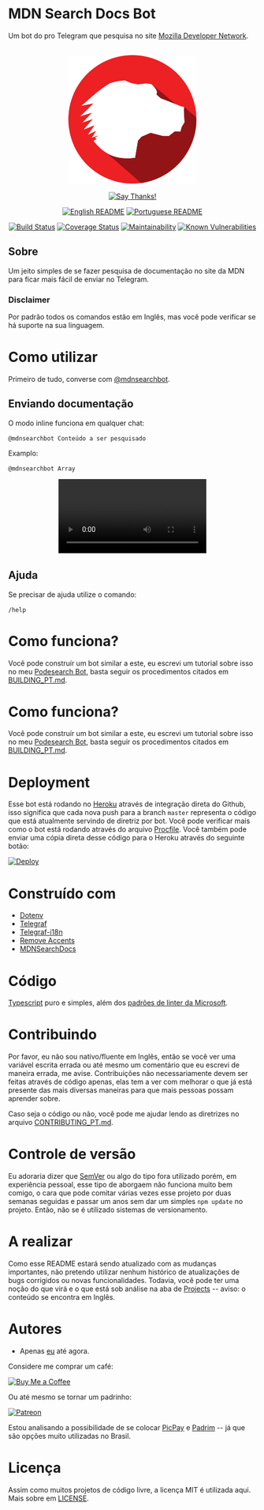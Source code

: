 # MDN Search Docs Bot
Um bot do pro Telegram que pesquisa no site [Mozilla Developer Network](https://developer.mozilla.org/).

<div align = "center">
    <br>
    <img src="../../others/img/logo/logo.png" height=260>
    <br>

[![Say Thanks!](https://img.shields.io/badge/Say%20Thanks-!-1EAEDB.svg?longCache=true&style=for-the-badge)](https://saythanks.io/to/Fazendaaa)

[![English README](https://img.shields.io/badge/Language-EN-blue.svg?longCache=true&style=for-the-badge)](../../README.md)
[![Portuguese README](https://img.shields.io/badge/Linguagem-PT-green.svg?longCache=true&style=for-the-badge)](../../docs/readme/README_PT.md)

[![Build Status](https://travis-ci.org/Fazendaaa/MDNSearchBot.svg?branch=master)](https://travis-ci.org/Fazendaaa/MDNSearchBot)
[![Coverage Status](https://coveralls.io/repos/github/Fazendaaa/MDNSearchBot/badge.svg?branch=master)](https://coveralls.io/github/Fazendaaa/MDNSearchBot?branch=master)
[![Maintainability](https://api.codeclimate.com/v1/badges/c6069aecd89bb086265c/maintainability)](https://codeclimate.com/github/Fazendaaa/MDNSearchBot/maintainability)
[![Known Vulnerabilities](https://snyk.io/test/github/fazendaaa/MDNSearchBot/badge.svg?targetFile=package.json)](https://snyk.io/test/github/fazendaaa/MDNSearchBot?targetFile=package.json)

</div>

## Sobre
Um jeito simples de se fazer pesquisa de documentação no site da MDN para ficar mais fácil de enviar no Telegram.

### Disclaimer
Por padrão todos os comandos estão em Inglês, mas você pode verificar se há suporte na sua linguagem.

# Como utilizar
Primeiro de tudo, converse com [@mdnsearchbot](t.me/mdnsearchbot).

## Enviando documentação
O modo inline funciona em qualquer chat:
```
@mdnsearchbot Conteúdo a ser pesquisado
```
Examplo:
```
@mdnsearchbot Array
```
<div align="center">
    <video controls>
        <source src="../../others/gif/help.mp4" type="video/mp4">
    </video>
</div>

## Ajuda
Se precisar de ajuda utilize o comando:
```
/help
```

# Como funciona?
Você pode construír um bot similar a este, eu escrevi um tutorial sobre isso no meu [Podesearch Bot](https://github.com/Fazendaaa/podsearch_bot), basta seguir os procedimentos citados em [BUILDING_PT.md](https://github.com/Fazendaaa/podsearch_bot/blob/master/docs/building/BUILDING_PT.md).


# Como funciona?
Você pode construír um bot similar a este, eu escrevi um tutorial sobre isso no meu [Podesearch Bot](https://github.com/Fazendaaa/podsearch_bot), basta seguir os procedimentos citados em [BUILDING_PT.md](https://github.com/Fazendaaa/podsearch_bot/blob/master/docs/building/BUILDING_PT.md).

# Deployment
Esse bot está rodando no [Heroku](http://heroku.com/) através de integração direta do Github, isso significa que cada nova push para a branch ```master``` representa o código que está atualmente servindo de diretriz por bot. Você pode verificar mais como o bot está rodando através do arquivo [Procfile](https://github.com/Fazendaaa/MDNSearchBot/blob/master/Procfile). Você também pode enviar uma cópia direta desse código para o Heroku através do seguinte botão:

[![Deploy](https://www.herokucdn.com/deploy/button.svg)](https://heroku.com/deploy?template=https://github.com/Fazendaaa/MDNSearchBot)

# Construído com
* [Dotenv](https://github.com/motdotla/dotenv)
* [Telegraf](http://telegraf.js.org/#/)
* [Telegraf-i18n](https://github.com/telegraf/telegraf-i18n)
* [Remove Accents](https://github.com/tyxla/remove-accents)
* [MDNSearchDocs](https://www.npmjs.com/package/mdn-search-docs)

# Código
[Typescript](http://typescriptlang.org/) puro e simples, além dos [padrões de linter da Microsoft](https://github.com/Microsoft/tslint-microsoft-contrib).

# Contribuindo
Por favor, eu não sou nativo/fluente em Inglês, então se você ver uma variável escrita errada ou até mesmo um comentário que eu escrevi de maneira errada, me avise. Contribuições não necessariamente devem ser feitas através de código apenas, elas tem a ver com melhorar o que já está presente das mais diversas maneiras para que mais pessoas possam aprender sobre.

Caso seja o código ou não, você pode me ajudar lendo as diretrizes no arquivo [CONTRIBUTING_PT.md](ttps://github.com/Fazendaaa/MDNSearchBot/blob/master/docs/contributing/CONTRIBUTING_PT.md). 

# Controle de versão
Eu adoraria dizer que [SemVer](https://semver.org/) ou algo do tipo fora utilizado porém, em experiência pessoal, esse tipo de aborgaem não funciona muito bem comigo, o cara que pode comitar várias vezes esse projeto por duas semanas seguidas e passar um anos sem dar um simples ```npm update``` no projeto. Então, não se é utilizado sistemas de versionamento.

# A realizar
Como esse README estará sendo atualizado com as mudanças importantes, não pretendo utilizar nenhum histórico de atualizações de bugs corrigidos ou novas funcionalidades. Todavia, você pode ter uma noção do que virá e o que está sob análise na aba de [Projects](ttps://github.com/Fazendaaa/MDNSearchBot/projects/) -- aviso: o conteúdo se encontra em Inglês.

# Autores
* Apenas [eu](https://github.com/Fazendaaa) até agora.

Considere me comprar um café:

[![Buy Me a Coffee](https://www.buymeacoffee.com/assets/img/custom_images/orange_img.png)](https://www.buymeacoffee.com/Fazenda)

Ou até mesmo se tornar um padrinho:

[![Patreon](https://c5.patreon.com/external/logo/become_a_patron_button.png)](https://www.patreon.com/Fazenda/overview)

Estou analisando a possibilidade de se colocar [PicPay](https://www.picpay.com/site/) e [Padrim](https://www.padrim.com.br/) -- já que são opções muito utilizadas no Brasil.

# Licença
Assim como muitos projetos de código livre, a licença MIT é utilizada aqui. Mais sobre em [LICENSE](https://github.com/Fazendaaa/MDNSearchBot/blob/master/LICENSE).
